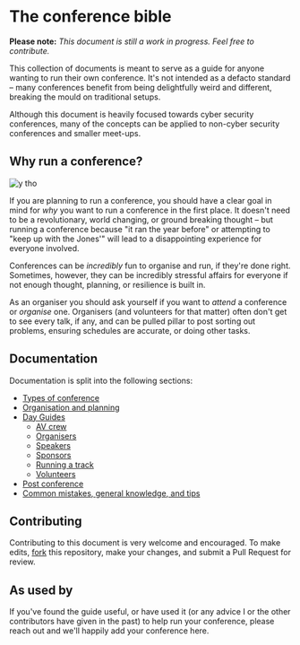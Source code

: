 # The conference bible

**Please note:**
*This document is still a work in progress. Feel free to contribute.*

This collection of documents is meant to serve as a guide for anyone wanting to run their own conference. It's not intended as a defacto standard – many conferences benefit from being delightfully weird and different, breaking the mould on traditional setups.

Although this document is heavily focused towards cyber security conferences, many of the concepts can be applied to non-cyber security conferences and smaller meet-ups.

## Why run a conference?
![y tho](https://i.kym-cdn.com/entries/icons/original/000/022/978/y_tho_meme.jpg)

If you are planning to run a conference, you should have a clear goal in mind for *why* you want to run a conference in the first place. It doesn't need to be a revolutionary, world changing, or ground breaking thought – but running a conference because "it ran the year before" or attempting to "keep up with the Jones'" will lead to a disappointing experience for everyone involved.

Conferences can be _incredibly_ fun to organise and run, if they're done right. Sometimes, however, they can be incredibly stressful affairs for everyone if not enough thought, planning, or resilience is built in.

As an organiser you should ask yourself if you want to *attend* a conference or *organise* one. Organisers (and volunteers for that matter) often don't get to see every talk, if any, and can be pulled pillar to post sorting out problems, ensuring schedules are accurate, or doing other tasks.

## Documentation

Documentation is split into the following sections:

* [Types of conference](types_of_conference.md)
* [Organisation and planning](organisation_and_planning.md)
* [Day Guides](/guides/guides_overview.md)
	* [AV crew](/guides/av_crew.md)
	* [Organisers](/guides/organisers.md)
	* [Speakers](/guides/speakers.md)
	* [Sponsors](/guides/sponsors.md)
	* [Running a track](/guides/track.md)
	* [Volunteers](/guides/volunteers.md)
* [Post conference](post_conference.md)
* [Common mistakes, general knowledge, and tips](tips_and_tricks.md)


## Contributing

Contributing to this document is very welcome and encouraged. To make edits, [fork](https://github.com/ScottMcGready/the-conference-bible/fork) this repository, make your changes, and submit a Pull Request for review.

## As used by

If you've found the guide useful, or have used it (or any advice I or the other contributors have given in the past) to help run your conference, please reach out and we'll happily add your conference here.
